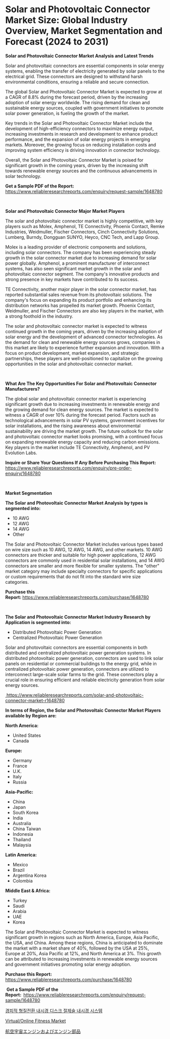 <p><h1>Solar and Photovoltaic Connector Market Size: Global Industry Overview, Market Segmentation and Forecast (2024 to 2031)</h1></p><p><strong>Solar and Photovoltaic Connector Market Analysis and Latest Trends</strong></p>
<p><p>Solar and photovoltaic connectors are essential components in solar energy systems, enabling the transfer of electricity generated by solar panels to the electrical grid. These connectors are designed to withstand harsh environmental conditions, ensuring a reliable and secure connection.</p><p>The global Solar and Photovoltaic Connector Market is expected to grow at a CAGR of 8.8% during the forecast period, driven by the increasing adoption of solar energy worldwide. The rising demand for clean and sustainable energy sources, coupled with government initiatives to promote solar power generation, is fueling the growth of the market.</p><p>Key trends in the Solar and Photovoltaic Connector Market include the development of high-efficiency connectors to maximize energy output, increasing investments in research and development to enhance product performance, and the expansion of solar energy projects in emerging markets. Moreover, the growing focus on reducing installation costs and improving system efficiency is driving innovation in connector technology.</p><p>Overall, the Solar and Photovoltaic Connector Market is poised for significant growth in the coming years, driven by the increasing shift towards renewable energy sources and the continuous advancements in solar technology.</p></p>
<p><strong>Get a Sample PDF of the Report:&nbsp;</strong> <a href="https://www.reliableresearchreports.com/enquiry/request-sample/1648780">https://www.reliableresearchreports.com/enquiry/request-sample/1648780</a></p>
<p>&nbsp;</p>
<p><strong>Solar and Photovoltaic Connector Major Market Players</strong></p>
<p><p>The solar and photovoltaic connector market is highly competitive, with key players such as Molex, Amphenol, TE Connectivity, Phoenix Contact, Remke Industries, Weidmuller, Fischer Connectors, Cinch Connectivity Solutions, Lumberg, Burndy, Dongguan SUNYO, Heyco, CNC Tech, and Lapp Group. </p><p>Molex is a leading provider of electronic components and solutions, including solar connectors. The company has been experiencing steady growth in the solar connector market due to increasing demand for solar power globally. Amphenol, a prominent manufacturer of interconnect systems, has also seen significant market growth in the solar and photovoltaic connector segment. The company's innovative products and strong presence in key markets have contributed to its success.</p><p>TE Connectivity, another major player in the solar connector market, has reported substantial sales revenue from its photovoltaic solutions. The company's focus on expanding its product portfolio and enhancing its distribution networks has propelled its market growth. Phoenix Contact, Weidmuller, and Fischer Connectors are also key players in the market, with a strong foothold in the industry.</p><p>The solar and photovoltaic connector market is expected to witness continued growth in the coming years, driven by the increasing adoption of solar energy and the development of advanced connector technologies. As the demand for clean and renewable energy sources grows, companies in this market are likely to experience further expansion and innovation. With a focus on product development, market expansion, and strategic partnerships, these players are well-positioned to capitalize on the growing opportunities in the solar and photovoltaic connector market.</p></p>
<p>&nbsp;</p>
<p><strong>What Are The Key Opportunities For Solar and Photovoltaic Connector Manufacturers?</strong></p>
<p><p>The global solar and photovoltaic connector market is experiencing significant growth due to increasing investments in renewable energy and the growing demand for clean energy sources. The market is expected to witness a CAGR of over 10% during the forecast period. Factors such as technological advancements in solar PV systems, government incentives for solar installations, and the rising awareness about environmental sustainability are driving the market growth. The future outlook for the solar and photovoltaic connector market looks promising, with a continued focus on expanding renewable energy capacity and reducing carbon emissions. Key players in the market include TE Connectivity, Amphenol, and PV Evolution Labs.</p></p>
<p><strong>Inquire or Share Your Questions If Any Before Purchasing This Report:</strong> <a href="https://www.reliableresearchreports.com/enquiry/pre-order-enquiry/1648780">https://www.reliableresearchreports.com/enquiry/pre-order-enquiry/1648780</a></p>
<p>&nbsp;</p>
<p><strong>Market Segmentation</strong></p>
<p><strong>The Solar and Photovoltaic Connector Market Analysis by types is segmented into:</strong></p>
<p><ul><li>10 AWG</li><li>12 AWG</li><li>14 AWG</li><li>Other</li></ul></p>
<p><p>The Solar and Photovoltaic Connector Market includes various types based on wire size such as 10 AWG, 12 AWG, 14 AWG, and other markets. 10 AWG connectors are thicker and suitable for high power applications, 12 AWG connectors are commonly used in residential solar installations, and 14 AWG connectors are smaller and more flexible for smaller systems. The "other" market category may include specialty connectors for specific applications or custom requirements that do not fit into the standard wire size categories.</p></p>
<p><strong>Purchase this Report:&nbsp;</strong><a href="https://www.reliableresearchreports.com/purchase/1648780">https://www.reliableresearchreports.com/purchase/1648780</a></p>
<p>&nbsp;</p>
<p><strong>The Solar and Photovoltaic Connector Market Industry Research by Application is segmented into:</strong></p>
<p><ul><li>Distributed Photovoltaic Power Generation</li><li>Centralized Photovoltaic Power Generation</li></ul></p>
<p><p>Solar and photovoltaic connectors are essential components in both distributed and centralized photovoltaic power generation systems. In distributed photovoltaic power generation, connectors are used to link solar panels on residential or commercial buildings to the energy grid, while in centralized photovoltaic power generation, connectors are utilized to interconnect large-scale solar farms to the grid. These connectors play a crucial role in ensuring efficient and reliable electricity generation from solar energy sources.</p></p>
<p><a href="https://www.reliableresearchreports.com/solar-and-photovoltaic-connector-market-r1648780">&nbsp;https://www.reliableresearchreports.com/solar-and-photovoltaic-connector-market-r1648780</a></p>
<p><strong>In terms of Region, the Solar and Photovoltaic Connector Market Players available by Region are:</strong></p>
<p>
    <p> <strong> North America: </strong>
        <ul>
            <li>United States</li>
            <li>Canada</li>
        </ul>
        </p> 
    <p> <strong> Europe: </strong>
        <ul>
            <li>Germany</li>
            <li>France</li>
            <li>U.K.</li>
            <li>Italy</li>
            <li>Russia</li>
        </ul>
        </p> 
    <p> <strong> Asia-Pacific: </strong>
        <ul>
            <li>China</li>
            <li>Japan</li>
            <li>South Korea</li>
            <li>India</li>
            <li>Australia</li>
            <li>China Taiwan</li>
            <li>Indonesia</li>
            <li>Thailand</li>
            <li>Malaysia</li>
        </ul>
        </p> 
    <p> <strong> Latin America: </strong>
        <ul>
            <li>Mexico</li>
            <li>Brazil</li>
            <li>Argentina Korea</li>
            <li>Colombia</li>
        </ul>
        </p> 
    <p> <strong> Middle East & Africa: </strong>
        <ul>
            <li>Turkey</li>
            <li>Saudi</li>
            <li>Arabia</li>
            <li>UAE</li>
            <li>Korea</li>
        </ul>
    </p>
    </p>
<p><p>The Solar and Photovoltaic Connector Market is expected to witness significant growth in regions such as North America, Europe, Asia Pacific, the USA, and China. Among these regions, China is anticipated to dominate the market with a market share of 40%, followed by the USA at 25%, Europe at 20%, Asia Pacific at 12%, and North America at 3%. This growth can be attributed to increasing investments in renewable energy sources and government initiatives promoting solar energy adoption.</p></p>
<p><strong>Purchase this Report: </strong><a href="https://www.reliableresearchreports.com/purchase/1648780">https://www.reliableresearchreports.com/purchase/1648780</a></p>
<p>&nbsp;<strong>Get a Sample PDF of the Report:&nbsp;&nbsp;</strong><a href="https://www.reliableresearchreports.com/enquiry/request-sample/1648780">https://www.reliableresearchreports.com/enquiry/request-sample/1648780</a></p>
<p><strong></strong></p>
<p><p><a href="https://medium.com/@sophieinleeds/%EA%B2%BD%ED%94%BC%EC%A0%81-%EA%B2%BD%EB%A7%89-%EC%A0%84%EB%B0%A9-%EB%82%B4%EC%8B%9C%EA%B2%BD-%EB%94%94%EC%8A%A4%ED%81%AC%ED%86%A0%EB%AF%B8-%EB%82%B4%EC%8B%9C%EA%B2%BD-%EC%8B%9C%EC%8A%A4%ED%85%9C-%EC%8B%9C%EC%9E%A5-%EC%A0%90%EC%9C%A0%EC%9C%A8-%EB%B3%80%ED%99%94-%EB%B0%8F-%EC%8B%9C%EC%9E%A5-%EC%84%B1%EC%9E%A5-%ED%8A%B8%EB%A0%8C%EB%93%9C-2024%EB%85%84-2031%EB%85%84-bc142d336c5e">경피적 형질전환 내시경 디스크 절제술 내시경 시스템</a></p><p><a href="https://view.publitas.com/reportprime-1/deep-dive-into-the-virtual-online-fitness-market-itstrends-market-segmentation-and-competitive-analysis/">Virtual/Online Fitness Market</a></p><p><a href="https://medium.com/@frankfurter35566/%E8%88%AA%E7%A9%BA%E5%AE%87%E5%AE%99%E3%82%A8%E3%83%B3%E3%82%B8%E3%83%B3%E3%81%8A%E3%82%88%E3%81%B3%E3%82%A8%E3%83%B3%E3%82%B8%E3%83%B3%E9%83%A8%E5%93%81%E3%81%AE%E5%B8%82%E5%A0%B4%E5%8B%95%E5%90%91%E3%81%A8%E5%B8%82%E5%A0%B4%E5%88%86%E6%9E%90%E3%81%AF-2024%E5%B9%B4%E3%81%8B%E3%82%892031%E5%B9%B4%E3%81%AE%E4%BA%88%E6%B8%AC%E3%81%AB%E3%81%8A%E3%81%84%E3%81%A6%E8%A1%8C%E3%82%8F%E3%82%8C%E3%81%BE%E3%81%97%E3%81%9F-f94d1ed950d8">航空宇宙エンジンおよびエンジン部品</a></p></p>